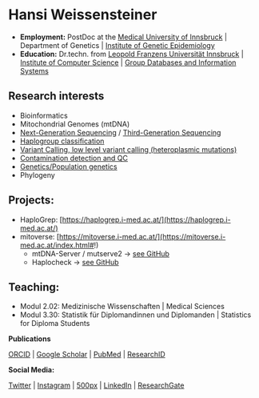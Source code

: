 # Hansi Weissensteiner
 - **Employment:** PostDoc at the [Medical University of Innsbruck](https://www.i-med.ac.at/mypoint/) | Department of Genetics | [Institute of Genetic Epidemiology](http://genepi.i-med.ac.at/)
 - **Education:** Dr.techn. from [Leopold Franzens Universität Innsbruck](https://www.uibk.ac.at/de/) | [Institute of Computer Science](https://www.uibk.ac.at/informatik/) | [Group Databases and Information Systems](https://dbis-informatik.uibk.ac.at/)

## Research interests

- Bioinformatics
- Mitochondrial Genomes (mtDNA)
- [Next-Generation Sequencing](https://www.mdpi.com/1422-0067/22/2/935) / [Third-Generation Sequencing](https://www.frontiersin.org/articles/10.3389/fgene.2022.887644/full)
- [Haplogroup classification](https://haplogrep.i-med.ac.at/)
- [Variant Calling, low level variant calling (heteroplasmic mutations)](https://github.com/seppinho/mutserve)
- [Contamination detection and QC](https://github.com/genepi/haplocheck)
- [Genetics/Population genetics](https://www.nature.com/articles/s41598-021-90145-2)
- Phylogeny

## Projects:

 - HaploGrep: [https://haplogrep.i-med.ac.at/](https://haplogrep.i-med.ac.at/)
 - mitoverse: [https://mitoverse.i-med.ac.at/](https://mitoverse.i-med.ac.at/index.html#!) 
   - mtDNA-Server / mutserve2 -> [see GitHub](https://github.com/seppinho/mutserve)
   - Haplocheck -> [see GitHub](https://github.com/genepi/haplocheck)
   
## Teaching:

-  Modul 2.02: Medizinische Wissenschaften | Medical Sciences 
-  Modul 3.30: Statistik für Diplomandinnen und Diplomanden | Statistics for Diploma Students

**Publications**

 [ORCID](https://orcid.org/0000-0002-2871-8669) | [Google Scholar](https://scholar.google.com/citations?user=iGUxXZIAAAAJ&hl=en) | [PubMed](https://pubmed.ncbi.nlm.nih.gov/?term=hansi+weissensteiner&sort=date) | [ResearchID](https://publons.com/wos-op/researcher/4555250/hansi-weissensteiner/) 
 
 **Social Media:**
 
 [Twitter](https://twitter.com/whansi) | [Instagram](https://www.instagram.com/hansi.it/) | [500px](https://500px.com/p/haansi?view=photos) | [LinkedIn](https://www.linkedin.com/in/hansi-wei%C3%9Fensteiner-905b05bb/) | [ResearchGate](https://www.researchgate.net/profile/Hansi_Weissensteiner) 
